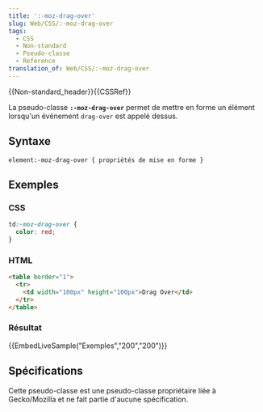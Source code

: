 ```yaml
---
title: ':-moz-drag-over'
slug: Web/CSS/:-moz-drag-over
tags:
  - CSS
  - Non-standard
  - Pseudo-classe
  - Reference
translation_of: Web/CSS/:-moz-drag-over
---
```

{{Non-standard_header}}{{CSSRef}}

La pseudo-classe **`:-moz-drag-over`** permet de mettre en forme un élément lorsqu'un événement `drag-over` est appelé dessus.

## Syntaxe

```
element:-moz-drag-over { propriétés de mise en forme }
```

## Exemples

### CSS

```css
td:-moz-drag-over {
  color: red;
}
```

### HTML

```html
<table border="1">
  <tr>
    <td width="100px" height="100px">Drag Over</td>
  </tr>
</table>
```

### Résultat

{{EmbedLiveSample("Exemples","200","200")}}

## Spécifications

Cette pseudo-classe est une pseudo-classe propriétaire liée à Gecko/Mozilla et ne fait partie d'aucune spécification.
